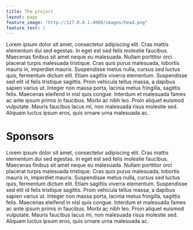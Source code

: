 ```yaml
---
title: The project
layout: page
feature_image: "http://127.0.0.1:4000/images/head.png"
feature_text: |
---
```


Lorem ipsum dolor sit amet, consectetur adipiscing elit. Cras mattis elementum dui sed egestas. In eget est sed felis molestie faucibus. Maecenas finibus sit amet neque eu malesuada. Nullam porttitor orci placerat turpis malesuada tristique. Cras quis purus malesuada, lobortis mauris in, imperdiet mauris. Suspendisse metus nulla, cursus sed luctus quis, fermentum dictum elit. Etiam sagittis viverra elementum. Suspendisse sed elit id felis tristique sagittis. Proin vehicula tellus massa, a dapibus sapien varius ut. Integer non massa porta, lacinia metus fringilla, sagittis felis. Maecenas eleifend in nisl quis congue. Interdum et malesuada fames ac ante ipsum primis in faucibus. Morbi ac nibh leo. Proin aliquet euismod vulputate. Mauris faucibus lacus mi, non malesuada risus molestie sed. Aliquam luctus ipsum eros, quis ornare urna malesuada ac.

# Sponsors

Lorem ipsum dolor sit amet, consectetur adipiscing elit. Cras mattis elementum dui sed egestas. In eget est sed felis molestie faucibus. Maecenas finibus sit amet neque eu malesuada. Nullam porttitor orci placerat turpis malesuada tristique. Cras quis purus malesuada, lobortis mauris in, imperdiet mauris. Suspendisse metus nulla, cursus sed luctus quis, fermentum dictum elit. Etiam sagittis viverra elementum. Suspendisse sed elit id felis tristique sagittis. Proin vehicula tellus massa, a dapibus sapien varius ut. Integer non massa porta, lacinia metus fringilla, sagittis felis. Maecenas eleifend in nisl quis congue. Interdum et malesuada fames ac ante ipsum primis in faucibus. Morbi ac nibh leo. Proin aliquet euismod vulputate. Mauris faucibus lacus mi, non malesuada risus molestie sed. Aliquam luctus ipsum eros, quis ornare urna malesuada ac.
